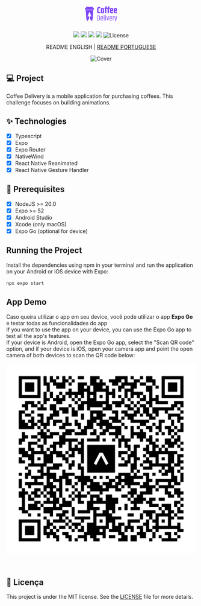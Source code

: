 <h1 align="center">
  <img alt="Coffee Delivery logo" height="40" title="Coffee Delivery" src=".github/assets/logo.png" />
</h1>

<p align="center">
  <img src="https://img.shields.io/static/v1?label=Ignite&message=React Native&color=00B37E&labelColor=0A1033" />

  <img src="https://img.shields.io/static/v1?label=Expo&message=SDK 52&color=00B37E&labelColor=0A1033" />

  <img src="https://img.shields.io/static/v1?label=React Native&message=0.76&color=00B37E&labelColor=0A1033" />

  <img src="https://img.shields.io/static/v1?label=NativeWind&message=4.1.23&color=00B37E&labelColor=0A1033" />

  <img alt="License" src="https://img.shields.io/static/v1?label=license&message=MIT&color=00B37E&labelColor=0A1033">
</p>

<p align="center">
  README ENGLISH | <a href="readme-portuguese.md">README PORTUGUESE</a>
</p>

<div display: flex align="center">
  <img alt="Cover" title="Cover" src=".github/assets/cover.png" />
</div>

## 💻 Project

Coffee Delivery is a mobile application for purchasing coffees. This challenge focuses on building animations.

## ✨ Technologies

- [x] Typescript
- [x] Expo
- [x] Expo Router
- [x] NativeWind
- [x] React Native Reanimated
- [x] React Native Gesture Handler

## 📄 Prerequisites

- [x] NodeJS >= 20.0
- [x] Expo >= 52
- [x] Android Studio
- [x] Xcode (only macOS)
- [x] Expo Go (optional for device)

## Running the Project

Install the dependencies using npm in your terminal and run the application on your Android or iOS device with Expo:
```cl
npx expo start
```

## App Demo

Caso queira utilizar o app em seu device, você pode utilizar o app **Expo Go** e testar todas as funcionalidades do app
<br />
If you want to use the app on your device, you can use the Expo Go app to test all the app's features. <br /> If your device is Android, open the Expo Go app, select the "Scan QR code" option, and if your device is iOS, open your camera app and point the open camera of both devices to scan the QR code below:

<p align="center">
  <img alt="QR Code EAS" src=".github/assets/eas-update-qrcode.svg" />
</p>

<br />

## 📄 Licença

This project is under the MIT license. See the [LICENSE](LICENSE.md) file for more details.
